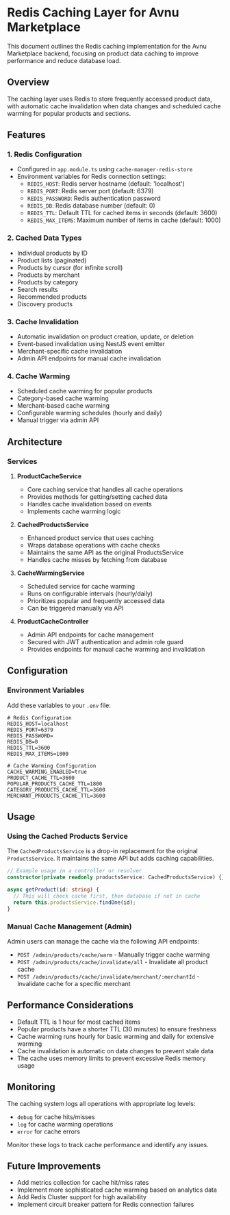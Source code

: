 # Redis Caching Layer for Avnu Marketplace

This document outlines the Redis caching implementation for the Avnu Marketplace backend, focusing on product data caching to improve performance and reduce database load.

## Overview

The caching layer uses Redis to store frequently accessed product data, with automatic cache invalidation when data changes and scheduled cache warming for popular products and sections.

## Features

### 1. Redis Configuration

- Configured in `app.module.ts` using `cache-manager-redis-store`
- Environment variables for Redis connection settings:
  - `REDIS_HOST`: Redis server hostname (default: 'localhost')
  - `REDIS_PORT`: Redis server port (default: 6379)
  - `REDIS_PASSWORD`: Redis authentication password
  - `REDIS_DB`: Redis database number (default: 0)
  - `REDIS_TTL`: Default TTL for cached items in seconds (default: 3600)
  - `REDIS_MAX_ITEMS`: Maximum number of items in cache (default: 1000)

### 2. Cached Data Types

- Individual products by ID
- Product lists (paginated)
- Products by cursor (for infinite scroll)
- Products by merchant
- Products by category
- Search results
- Recommended products
- Discovery products

### 3. Cache Invalidation

- Automatic invalidation on product creation, update, or deletion
- Event-based invalidation using NestJS event emitter
- Merchant-specific cache invalidation
- Admin API endpoints for manual cache invalidation

### 4. Cache Warming

- Scheduled cache warming for popular products
- Category-based cache warming
- Merchant-based cache warming
- Configurable warming schedules (hourly and daily)
- Manual trigger via admin API

## Architecture

### Services

1. **ProductCacheService**

   - Core caching service that handles all cache operations
   - Provides methods for getting/setting cached data
   - Handles cache invalidation based on events
   - Implements cache warming logic

2. **CachedProductsService**

   - Enhanced product service that uses caching
   - Wraps database operations with cache checks
   - Maintains the same API as the original ProductsService
   - Handles cache misses by fetching from database

3. **CacheWarmingService**

   - Scheduled service for cache warming
   - Runs on configurable intervals (hourly/daily)
   - Prioritizes popular and frequently accessed data
   - Can be triggered manually via API

4. **ProductCacheController**
   - Admin API endpoints for cache management
   - Secured with JWT authentication and admin role guard
   - Provides endpoints for manual cache warming and invalidation

## Configuration

### Environment Variables

Add these variables to your `.env` file:

```
# Redis Configuration
REDIS_HOST=localhost
REDIS_PORT=6379
REDIS_PASSWORD=
REDIS_DB=0
REDIS_TTL=3600
REDIS_MAX_ITEMS=1000

# Cache Warming Configuration
CACHE_WARMING_ENABLED=true
PRODUCT_CACHE_TTL=3600
POPULAR_PRODUCTS_CACHE_TTL=1800
CATEGORY_PRODUCTS_CACHE_TTL=3600
MERCHANT_PRODUCTS_CACHE_TTL=3600
```

## Usage

### Using the Cached Products Service

The `CachedProductsService` is a drop-in replacement for the original `ProductsService`. It maintains the same API but adds caching capabilities.

```typescript
// Example usage in a controller or resolver
constructor(private readonly productsService: CachedProductsService) {}

async getProduct(id: string) {
  // This will check cache first, then database if not in cache
  return this.productsService.findOne(id);
}
```

### Manual Cache Management (Admin)

Admin users can manage the cache via the following API endpoints:

- `POST /admin/products/cache/warm` - Manually trigger cache warming
- `POST /admin/products/cache/invalidate/all` - Invalidate all product cache
- `POST /admin/products/cache/invalidate/merchant/:merchantId` - Invalidate cache for a specific merchant

## Performance Considerations

- Default TTL is 1 hour for most cached items
- Popular products have a shorter TTL (30 minutes) to ensure freshness
- Cache warming runs hourly for basic warming and daily for extensive warming
- Cache invalidation is automatic on data changes to prevent stale data
- The cache uses memory limits to prevent excessive Redis memory usage

## Monitoring

The caching system logs all operations with appropriate log levels:

- `debug` for cache hits/misses
- `log` for cache warming operations
- `error` for cache errors

Monitor these logs to track cache performance and identify any issues.

## Future Improvements

- Add metrics collection for cache hit/miss rates
- Implement more sophisticated cache warming based on analytics data
- Add Redis Cluster support for high availability
- Implement circuit breaker pattern for Redis connection failures
